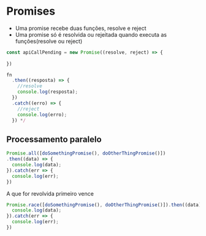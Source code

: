 # Promises
- Uma promise recebe duas funções, resolve e reject
- Uma promise só é resolvida ou rejeitada quando executa as funções(resolve ou reject)

```js
const apiCallPending = new Promise((resolve, reject) => {
  
})
```

```js
fn
  .then((resposta) => {
    //resolve
    console.log(resposta);
  })
  .catch((erro) => {
    //reject
    console.log(erro);
  }) */
```

## Processamento paralelo

```js
Promise.all([doSomethingPromise(), doOtherThingPromise()])
.then((data) => {
  console.log(data);
}).catch(err => {
  console.log(err);
})
```

A que for revolvida primeiro vence
```js
Promise.race([doSomethingPromise(), doOtherThingPromise()]).then((data) => {
  console.log(data);
}).catch(err => {
  console.log(err);
})
```